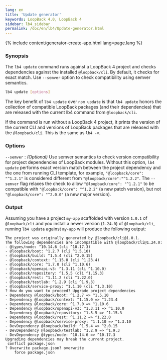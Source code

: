 ```yaml
---
lang: en
title: 'Update generator'
keywords: LoopBack 4.0, LoopBack 4
sidebar: lb4_sidebar
permalink: /doc/en/lb4/Update-generator.html
---
```


{% include content/generator-create-app.html lang=page.lang %}

### Synopsis

The `lb4 update` command runs against a LoopBack 4 project and checks
dependencies against the installed `@loopback/cli`. By default, it checks for
exact match. Use `--semver` option to check compatibility using semver
semantics.

```sh
lb4 update [options]
```

The key benefit of `lb4 update` over `npm update` is that `lb4 update` honors
the collection of compatible LoopBack packages (and their dependencies) that are
released with the current lb4 command from `@loopback/cli`.

If the command is run without a LoopBack 4 project, it prints the version of the
current CLI and versions of LoopBack packages that are released with the
`@loopback/cli`. This is the same as `lb4 -v`.

### Options

`--semver` : _(Optional)_ Use semver semantics to check version compatibility
for project dependencies of LoopBack modules. Without this option, `lb4 update`
performs exact version match between the project dependency and the one from
running CLI template, for example, `"@loopback/core": "^1.2.1"` is considered
different from `"@loopback/core":"^1.2.2"`. The `--semver` flag relaxes the
check to allow `"@loopback/core": "^1.2.1"` to be compatible with
`"@loopback/core": "^1.2.2"` (a new patch version), but not
`"@loopback/core": "^2.0.0"` (a new major version).

### Output

Assuming you have a project `my-app` scaffolded with version `1.0.1` of
`@loopback/cli` and you install a newer version (`1.24.0`) of `@loopback/cli`,
running `lb4 update` against `my-app` will produce the following output:

```
The project was originally generated by @loopback/cli@1.0.1.
The following dependencies are incompatible with @loopback/cli@1.24.0:
- @types/node: ^10.14.6 (cli ^10.17.3)
- @loopback/boot: ^1.2.7 (cli ^1.5.10)
- @loopback/build: ^1.5.4 (cli ^2.0.15)
- @loopback/context: ^1.15.0 (cli ^1.23.4)
- @loopback/core: ^1.7.0 (cli ^1.10.6)
- @loopback/openapi-v3: ^1.3.11 (cli ^1.10.0)
- @loopback/repository: ^1.5.5 (cli ^1.15.3)
- @loopback/rest: ^1.11.2 (cli ^1.22.0)
- @loopback/testlab: ^1.2.9 (cli ^1.9.3)
- @loopback/service-proxy: ^1.1.10 (cli ^1.3.10)
? How do you want to proceed? Upgrade project dependencies
- Dependency @loopback/boot: ^1.2.7 => ^1.5.10
- Dependency @loopback/context: ^1.15.0 => ^1.23.4
- Dependency @loopback/core: ^1.7.0 => ^1.10.6
- Dependency @loopback/openapi-v3: ^1.3.11 => ^1.10.0
- Dependency @loopback/repository: ^1.5.5 => ^1.15.3
- Dependency @loopback/rest: ^1.11.2 => ^1.22.0
- Dependency @loopback/service-proxy: ^1.1.10 => ^1.3.10
- DevDependency @loopback/build: ^1.5.4 => ^2.0.15
- DevDependency @loopback/testlab: ^1.2.9 => ^1.9.3
- DevDependency @types/node: ^10.14.6 => ^10.17.3
Upgrading dependencies may break the current project.
 conflict package.json
? Overwrite package.json? overwrite
    force package.json
```
